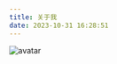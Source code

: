 ```yaml
---
title: 关于我
date: 2023-10-31 16:28:51
---
```



![avatar](/images/aboutme.png)


<!-- 李肇阳 

技术文档工程师 （2020年7月 - 至今）

现居地：北京

电话：13102860628

邮箱：1447333461@qq.com

知乎：https://www.zhihu.com/people/hu-er-mo-you-ha-you

B站：https://space.bilibili.com/438544354?spm_id_from=333.1007.0.0 -->